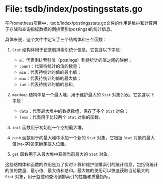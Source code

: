 # File: tsdb/index/postingsstats.go

在Prometheus项目中，tsdb/index/postingsstats.go文件的作用是维护和计算用于存储和查询指标数据的倒排索引(postings)的统计信息。

具体来说，这个文件中定义了三个结构体和三个函数：

1. `Stat` 结构体用于记录倒排索引统计信息。它包含以下字段：
   - `m`：代表倒排索引值（postings）到待统计的值之间的映射；
   - `count`：代表待统计的值的数量；
   - `min`：代表待统计的值的最小值；
   - `max`：代表待统计的值的最大值；
   - `sum`：代表待统计的值的总和。

2. `maxHeap` 结构体是一个最大堆，用于维护最大的 `Stat` 对象列表。它包含以下字段：
   - `data`：代表最大堆中的数据数组，保存了多个 `Stat` 对象；
   - `less`：代表用于比较两个 `Stat` 对象的函数。

3. `init` 函数用于初始化一个空的最大堆。

4. `push` 函数用于向最大堆中添加一个新的 `Stat` 对象。它根据 `Stat` 对象的最大值(`max`字段)来确定插入位置。

5. `get` 函数用于从最大堆中获得当前最大的 `Stat` 对象。

这些结构体和函数的作用是为了实时计算和维护倒排索引的统计信息，包括待统计的值的数量、最小值、最大值和总和。最大堆的使用可以快速获取当前最大的 `Stat` 对象，用于监控和查询倒排索引的性能和质量指标。

